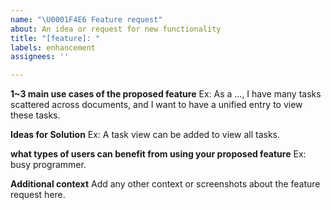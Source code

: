 ```yaml
---
name: "\U0001F4E6 Feature request"
about: An idea or request for new functionality
title: "[feature]: "
labels: enhancement
assignees: ''

---
```


**1~3 main use cases of the proposed feature**
Ex: As a ..., I have many tasks scattered across documents, and I want to have a unified entry to view these tasks.

**Ideas for Solution**
Ex: A task view can be added to view all tasks.

**what types of users can benefit from using your proposed feature**
Ex: busy programmer.

**Additional context**
Add any other context or screenshots about the feature request here.
